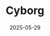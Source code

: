 ---  
layout: startup_page  
title: "Cyborg"  
id: "cyborg.co"  
permalink: "/cyborgcyborg.co05292025/"  
website: "https://www.cyborg.co/"  
funding_round: ""  
funding_amount: ""  
investors: "iGan Partners"  
about: "Cyborg is developing confidential AI infrastructure, including CyborgDB, a vector database that enables fully encrypted inference. This allows organizations to leverage the power of AI while ensuring data privacy, security, and regulatory compliance, particularly in regulated industries like healthcare."  
markets: "AI, Healthtech"  
hq: "New York, New York, United States"  
founded_year: ""  
linkedin: "https://www.linkedin.com/company/cyborginc/"  
twitter: ""  
instagram: ""  
facebook: ""  
crunchbase: "https://www.crunchbase.com/organization/cyborg-2"  
pitchbook: "https://pitchbook.com/profiles/company/512977-06"  

date_display: "29-May-2025"  
date: "2025-05-29"

# SEO Optimization  
meta_title: "Cyborg"  
meta_description: "Cyborg, Cyborg is developing confidential AI infrastructure, including CyborgDB, a vector database that enables fully encrypted inference. This allows organiz..."  
meta_keywords: "Cyborg, AI, Healthtech,  funding"  
canonical_url: "https://startup.projectstartups.com/cyborgcyborg.co05292025/"  
---